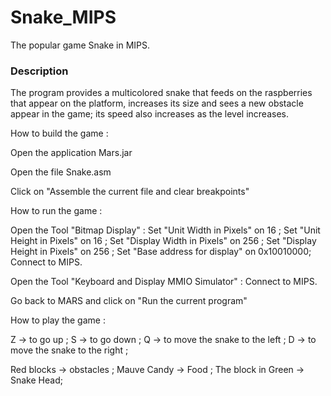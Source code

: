 # Snake_MIPS
The popular game Snake in MIPS.

### Description
The program provides a multicolored snake that feeds on the raspberries that appear on the platform, increases its size and sees a new obstacle appear in the game; its speed also increases as the level increases.

How to build the game : 

  Open the application Mars.jar
  
  Open the file Snake.asm
  
  Click on "Assemble the current file and clear breakpoints"
 
How to run the game :

  Open the Tool "Bitmap Display" :
    Set "Unit Width in Pixels" on 16            ;
    Set "Unit Height in Pixels" on 16           ;
    Set "Display Width in Pixels" on 256        ;
    Set "Display Height in Pixels" on 256       ;
    Set "Base address for display" on 0x10010000;
    Connect to MIPS.
    
  Open the Tool "Keyboard and Display MMIO Simulator" :
    Connect to MIPS.
    
  Go back to MARS and click on "Run the current program"
  
How to play the game :

  Z -> to go up   ;
  S -> to go down ;
  Q -> to move the snake to the left  ;
  D -> to move the snake to the right ;
  
  Red blocks          ->  obstacles ;
  Mauve Candy         ->  Food      ;
  The block in Green  ->  Snake Head;
